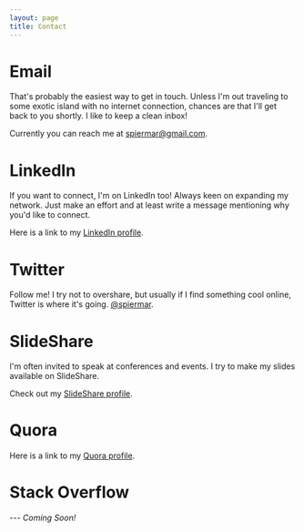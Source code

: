 ```yaml
---
layout: page
title: Contact
---
```


# Email

That's probably the easiest way to get in touch. Unless I'm out traveling to some exotic island with no internet connection, chances are that I'll get back to you shortly. I like to keep a clean inbox!

Currently you can reach me at [spiermar@gmail.com](mailto:spiermar@gmail.com).

# LinkedIn

If you want to connect, I'm on LinkedIn too! Always keen on expanding my network. Just make an effort and at least write a message mentioning why you'd like to connect.

Here is a link to my [LinkedIn profile](https://www.linkedin.com/in/martinspier).

# Twitter

Follow me! I try not to overshare, but usually if I find something cool online, Twitter is where it's going. [@spiermar](https://twitter.com/spiermar).

# SlideShare

I'm often invited to speak at conferences and events. I try to make my slides available on SlideShare.

Check out my [SlideShare profile](http://www.slideshare.net/spiermar).

# Quora

Here is a link to my [Quora profile](http://www.quora.com/Martin-Spier).

# Stack Overflow

*--- Coming Soon!*
